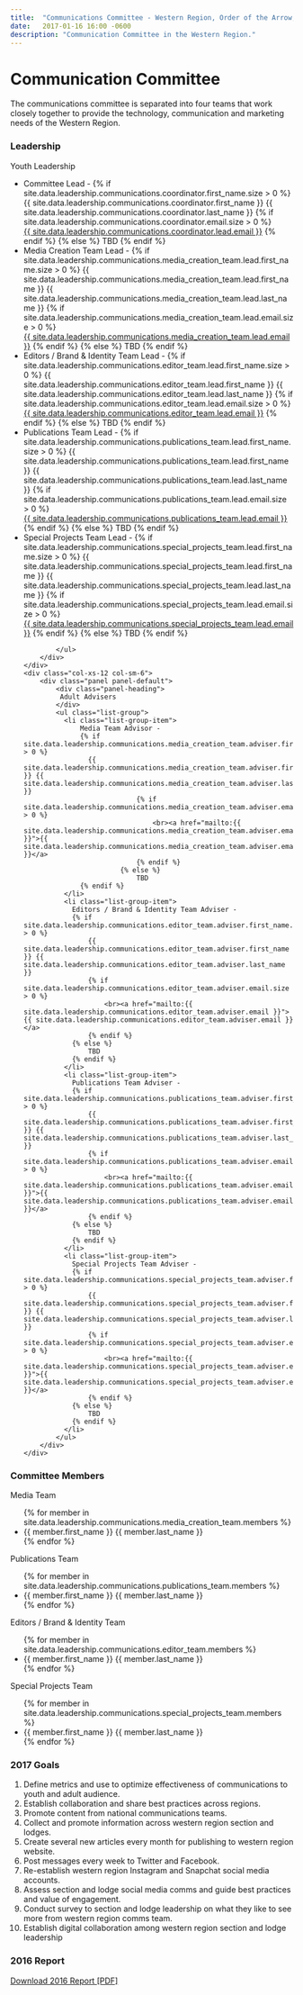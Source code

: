 ```yaml
---
title:  "Communications Committee - Western Region, Order of the Arrow, Boy Scouts of America"
date:   2017-01-16 16:00 -0600
description: "Communication Committee in the Western Region."
---
```


# Communication Committee

The communications committee is separated into four teams that work closely together to provide the technology, communication and marketing needs of the Western Region.

### Leadership

<div class="row">
	<div class="col-xs-12 col-sm-6">
		<div class="panel panel-default">
			<div class="panel-heading">
			 Youth Leadership
			</div>
			<ul class="list-group">
			  <li class="list-group-item">
			  Committee Lead -
			  {% if site.data.leadership.communications.coordinator.first_name.size > 0 %}
				{{ site.data.leadership.communications.coordinator.first_name }} {{ site.data.leadership.communications.coordinator.last_name }}
							{% if site.data.leadership.communications.coordinator.email.size > 0 %}
								<br><a href="mailto:{{ site.data.leadership.communications.coordinator.email }}">{{ site.data.leadership.communications.coordinator.lead.email }}</a>
							{% endif %}
						{% else %}
							TBD
			  {% endif %}
			</li>
			<li class="list-group-item">
			  Media Creation Team Lead -
			  {% if site.data.leadership.communications.media_creation_team.lead.first_name.size > 0 %}
				{{ site.data.leadership.communications.media_creation_team.lead.first_name }} {{ site.data.leadership.communications.media_creation_team.lead.last_name }}
							{% if site.data.leadership.communications.media_creation_team.lead.email.size > 0 %}
								<br><a href="mailto:{{ site.data.leadership.communications.media_creation_team.lead.email }}">{{ site.data.leadership.communications.media_creation_team.lead.email }}</a>
							{% endif %}
						{% else %}
							TBD
			  {% endif %}
			</li>
			<li class="list-group-item">
			  Editors / Brand & Identity Team Lead -
			  {% if site.data.leadership.communications.editor_team.lead.first_name.size > 0 %}
				{{ site.data.leadership.communications.editor_team.lead.first_name }} {{ site.data.leadership.communications.editor_team.lead.last_name }}
							{% if site.data.leadership.communications.editor_team.lead.email.size > 0 %}
								<br><a href="mailto:{{ site.data.leadership.communications.editor_team.lead.email }}">{{ site.data.leadership.communications.editor_team.lead.email }}</a>
							{% endif %}
						{% else %}
							TBD
			  {% endif %}
			</li>
			<li class="list-group-item">
			  Publications Team Lead -
			  {% if site.data.leadership.communications.publications_team.lead.first_name.size > 0 %}
				{{ site.data.leadership.communications.publications_team.lead.first_name }} {{ site.data.leadership.communications.publications_team.lead.last_name }}
							{% if site.data.leadership.communications.publications_team.lead.email.size > 0 %}
								<br><a href="mailto:{{ site.data.leadership.communications.publications_team.lead.email }}">{{ site.data.leadership.communications.publications_team.lead.email }}</a>
							{% endif %}
						{% else %}
							TBD
			  {% endif %}
			</li>
			<li class="list-group-item">
			  Special Projects Team Lead -
			  {% if site.data.leadership.communications.special_projects_team.lead.first_name.size > 0 %}
				{{ site.data.leadership.communications.special_projects_team.lead.first_name }} {{ site.data.leadership.communications.special_projects_team.lead.last_name }}
							{% if site.data.leadership.communications.special_projects_team.lead.email.size > 0 %}
								<br><a href="mailto:{{ site.data.leadership.communications.special_projects_team.lead.email }}">{{ site.data.leadership.communications.special_projects_team.lead.email }}</a>
							{% endif %}
						{% else %}
							TBD
			  {% endif %}
			</li>

			</ul>
		</div>
	</div>
	<div class="col-xs-12 col-sm-6">
		<div class="panel panel-default">
			<div class="panel-heading">
			 Adult Advisers
			</div>
			<ul class="list-group">
			  <li class="list-group-item">
				  Media Team Advisor -
				  {% if site.data.leadership.communications.media_creation_team.adviser.first_name.size > 0 %}
					{{ site.data.leadership.communications.media_creation_team.adviser.first_name }} {{ site.data.leadership.communications.media_creation_team.adviser.last_name }}
								{% if site.data.leadership.communications.media_creation_team.adviser.email.size > 0 %}
									<br><a href="mailto:{{ site.data.leadership.communications.media_creation_team.adviser.email }}">{{ site.data.leadership.communications.media_creation_team.adviser.email }}</a>
								{% endif %}
							{% else %}
								TBD
				  {% endif %}
			  </li>
			  <li class="list-group-item">
				Editors / Brand & Identity Team Adviser -
				{% if site.data.leadership.communications.editor_team.adviser.first_name.size > 0 %}
					{{ site.data.leadership.communications.editor_team.adviser.first_name }} {{ site.data.leadership.communications.editor_team.adviser.last_name }}
					{% if site.data.leadership.communications.editor_team.adviser.email.size > 0 %}
						<br><a href="mailto:{{ site.data.leadership.communications.editor_team.adviser.email }}">{{ site.data.leadership.communications.editor_team.adviser.email }}</a>
					{% endif %}
				{% else %}
					TBD
				{% endif %}
			  </li>
			  <li class="list-group-item">
				Publications Team Adviser -
				{% if site.data.leadership.communications.publications_team.adviser.first_name.size > 0 %}
					{{ site.data.leadership.communications.publications_team.adviser.first_name }} {{ site.data.leadership.communications.publications_team.adviser.last_name }}
					{% if site.data.leadership.communications.publications_team.adviser.email.size > 0 %}
						<br><a href="mailto:{{ site.data.leadership.communications.publications_team.adviser.email }}">{{ site.data.leadership.communications.publications_team.adviser.email }}</a>
					{% endif %}
				{% else %}
					TBD
				{% endif %}
			  </li>
			  <li class="list-group-item">
				Special Projects Team Adviser -
				{% if site.data.leadership.communications.special_projects_team.adviser.first_name.size > 0 %}
					{{ site.data.leadership.communications.special_projects_team.adviser.first_name }} {{ site.data.leadership.communications.special_projects_team.adviser.last_name }}
					{% if site.data.leadership.communications.special_projects_team.adviser.email.size > 0 %}
						<br><a href="mailto:{{ site.data.leadership.communications.special_projects_team.adviser.email }}">{{ site.data.leadership.communications.special_projects_team.adviser.email }}</a>
					{% endif %}
				{% else %}
					TBD
				{% endif %}
			  </li>
			</ul>
		</div>
	</div>
</div>

### Committee Members

<div class="row leadership">
	<div class="col-xs-12 col-sm-6">
		<div class="panel panel-default">
			<div class="panel-heading">
			 Media Team
			</div>
			<ul class="list-group">
			  {% for member in site.data.leadership.communications.media_creation_team.members %}
          <li class="list-group-item">{{ member.first_name }} {{ member.last_name }} </li>
        {% endfor %}
			</ul>
		</div>
	</div>
	<div class="col-xs-12 col-sm-6">
		<div class="panel panel-default">
			<div class="panel-heading">
			 Publications Team
			</div>
			<ul class="list-group">
			  {% for member in site.data.leadership.communications.publications_team.members %}
          <li class="list-group-item">{{ member.first_name }} {{ member.last_name }} </li>
        {% endfor %}
			</ul>
		</div>
	</div>
	<div class="col-xs-12 col-sm-6">
		<div class="panel panel-default">
			<div class="panel-heading">
			 Editors / Brand & Identity Team
			</div>
			<ul class="list-group">
			  {% for member in site.data.leadership.communications.editor_team.members %}
          <li class="list-group-item">{{ member.first_name }} {{ member.last_name }} </li>
        {% endfor %}
			</ul>
		</div>
	</div>
	<div class="col-xs-12 col-sm-6">
		<div class="panel panel-default">
			<div class="panel-heading">
			 Special Projects Team
			</div>
			<ul class="list-group">
			  {% for member in site.data.leadership.communications.special_projects_team.members %}
          <li class="list-group-item">{{ member.first_name }} {{ member.last_name }} </li>
        {% endfor %}
			</ul>
		</div>
	</div>
</div>

### 2017 Goals

1. Define metrics and use to optimize effectiveness of communications to youth and adult audience.
2. Establish collaboration and share best practices across regions.
3. Promote content from national communications teams.
4. Collect and promote information across western region section and lodges.
5. Create several new articles every month for publishing to western region website.
6. Post messages every week to Twitter and Facebook.
7. Re-establish western region Instagram and Snapchat social media accounts.
8. Assess section and lodge social media comms and guide best practices and value of engagement.
9. Conduct survey to section and lodge leadership on what they like to see more from western region comms team.
10. Establish digital collaboration among western region section and lodge leadership

### 2016 Report

<a href="{{ site.baseurl }}leadership/communications/assets/2016-communications-committee-report.pdf" class="btn btn-lg btn-primary btn-block"><i class="fa fa-file-pdf"></i> Download 2016 Report [PDF]</a>